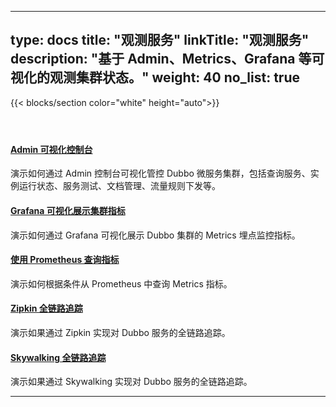 
---
type: docs
title: "观测服务"
linkTitle: "观测服务"
description: "基于 Admin、Metrics、Grafana 等可视化的观测集群状态。"
weight: 40
no_list: true
---

{{< blocks/section color="white" height="auto">}}
<div class="td-content list-page">
    <div class="lead"></div>
    <header class="article-meta"></header>
    <div class="row">
    <div class="col-sm col-md-6 mb-4">
        <div class="h-100 card shadow" href="#">
            <div class="card-body">
                <h4 class="card-title">
                    <a href='{{< relref "./admin/" >}}'>Admin 可视化控制台</a>
                </h4>
                <p>演示如何通过 Admin 控制台可视化管控 Dubbo 微服务集群，包括查询服务、实例运行状态、服务测试、文档管理、流量规则下发等。</p>
            </div>
        </div>
    </div>
    <div class="col-sm col-md-6 mb-4">
        <div class="h-100 card shadow">
            <div class="card-body">
                <h4 class="card-title">
                    <a href='{{< relref "./grafana/" >}}'>Grafana 可视化展示集群指标</a>
                </h4>
                <p>演示如何通过 Grafana 可视化展示 Dubbo 集群的 Metrics 埋点监控指标。</p>
            </div>
        </div>
    </div>
    <div class="col-sm col-md-6 mb-4">
        <div class="h-100 card shadow">
            <div class="card-body">
                <h4 class="card-title">
                    <a href='{{< relref "./grafana/" >}}'>使用 Prometheus 查询指标</a>
                </h4>
                <p>演示如何根据条件从 Prometheus 中查询 Metrics 指标。</p>
            </div>
        </div>
    </div>
    <div class="col-sm col-md-6 mb-4">
        <div class="h-100 card shadow">
            <div class="card-body">
                <h4 class="card-title">
                    <a href='{{< relref "./tracing/zipkin/" >}}'>Zipkin 全链路追踪</a>
                </h4>
                <p>演示如果通过 Zipkin 实现对 Dubbo 服务的全链路追踪。
                </p>
            </div>
        </div>
    </div>
    <div class="col-sm col-md-6 mb-4">
        <div class="h-100 card shadow">
            <div class="card-body">
                <h4 class="card-title">
                    <a href='{{< relref "./tracing/skywalking/" >}}'>Skywalking 全链路追踪</a>
                </h4>
                <p>演示如果通过 Skywalking 实现对 Dubbo 服务的全链路追踪。
                </p>
            </div>
        </div>
    </div>
</div>
<hr>
</div>
